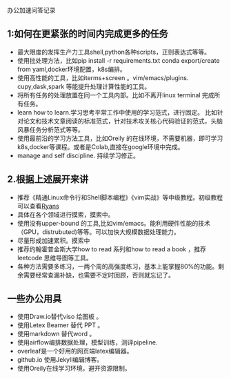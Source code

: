 办公加速问答记录  

## 1:如何在更紧张的时间内完成更多的任务  
  - 最大限度的发挥生产力工具shell,python各种scripts，正则表达式等等。  
  - 使用批处理方法，比如pip install -r requirements.txt conda export/create from yaml,docker环境配置，k8s编排。  
  - 使用高性能的工具，比如iterms+screen 。vim/emacs/plugins. cupy,dask,spark 等能提升处理计算性能的工具。  
  - 将所有任务的处理放置在同一个工具内部。比如不离开linux terminal  完成所有任务。  
  - learn how to learn.学习思考平常工作中使用的学习范式，进行固定。
  比如针对论文和技术文章阅读的标准范式，针对技术攻关核心代码验证的范式，头脑风暴任务分析范式等等。  
  - 使用最前沿的学习方法工具，比如Oreily 的在线环境，不需要机器，即可学习k8s,docker等课程。或者是Colab,直接在google环境中完成。
  - manage and self discipline. 持续学习修正。
  
## 2.根据上述展开来讲    
  - 推荐《精通Linux命令行和Shell脚本编程》《vim实战》等中级教程。初级教程可以查看[Ryans](https://ryanstutorials.net/)  
  - 具体在各个领域进行摸索，摸索中。  
  - 使用没有upper-bound 的工具,比如vim/emacs。能利用硬件性能的技术（GPU，distrubuted)等等。可以加快大规模数据处理能力。  
  - 尽量形成加速累积。摸索中  
  - 推荐约翰霍普金斯大学how to read 系列和how to read a book ，推荐leetcode 思维导图等工具。  
  - 各种方法需要多练习，一两个周的高强度练习，基本上能掌握80%的功能。剩余需要经常查漏补缺，也需要不定时回顾，否则就忘记了。
  
  
## 一些办公用具
 - 使用Draw.io替代viso 绘图板 。
 - 使用Letex Beamer 替代 PPT 。
 - 使用markdown 替代word 。
 - 使用airflow编排数据处理，模型训练，测评pipeline.
 - overleaf是一个好用的网页端latex编辑器。
 - github.io 使用Jekyll编辑博客。
 - 使用Oreily在线学习环境，避开资源限制。
 
  
  
